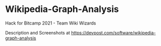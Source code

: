# Wikipedia-Graph-Analysis
Hack for Bitcamp 2021 - Team Wiki Wizards

Description and Screenshots at https://devpost.com/software/wikipedia-graph-analysis
